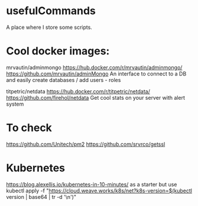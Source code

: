 # usefulCommands

A place where I store some scripts.

# Cool docker images:

mrvautin/adminmongo https://hub.docker.com/r/mrvautin/adminmongo/ https://github.com/mrvautin/adminMongo
An interface to connect to a DB and easily create databases / add users - roles

titpetric/netdata https://hub.docker.com/r/titpetric/netdata/ https://github.com/firehol/netdata
Get cool stats on your server with alert system 

# To check

https://github.com/Unitech/pm2
https://github.com/srvrco/getssl

# Kubernetes

https://blog.alexellis.io/kubernetes-in-10-minutes/ as a starter
but use kubectl apply -f "https://cloud.weave.works/k8s/net?k8s-version=$(kubectl version | base64 | tr -d '\n')"
